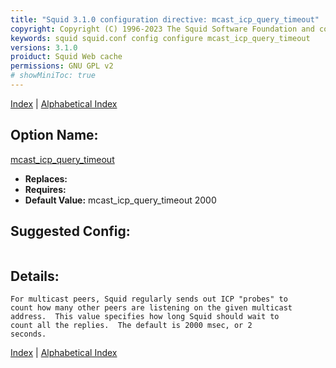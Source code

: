```yaml
---
title: "Squid 3.1.0 configuration directive: mcast_icp_query_timeout"
copyright: Copyright (C) 1996-2023 The Squid Software Foundation and contributors
keywords: squid squid.conf config configure mcast_icp_query_timeout
versions: 3.1.0
proiduct: Squid Web cache
permissions: GNU GPL v2
# showMiniToc: true
---
```

[Index](index#toc_mcast_icp_query_timeout) | [Alphabetical Index](index_all#toc_mcast_icp_query_timeout)

## Option Name:
[mcast_icp_query_timeout](#mcast_icp_query_timeout)
 * **Replaces:** 
 * **Requires:** 
 * **Default Value:** mcast_icp_query_timeout 2000


## Suggested Config:
```plaintext

```

## Details:

	For multicast peers, Squid regularly sends out ICP "probes" to
	count how many other peers are listening on the given multicast
	address.  This value specifies how long Squid should wait to
	count all the replies.  The default is 2000 msec, or 2
	seconds.



[Index](index#toc_mcast_icp_query_timeout) | [Alphabetical Index](index_all#toc_mcast_icp_query_timeout)

